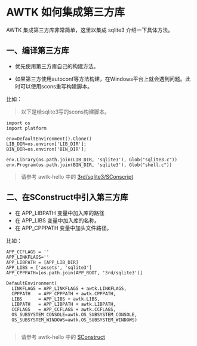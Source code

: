 # AWTK 如何集成第三方库

AWTK 集成第三方库非常简单，这里以集成 sqlite3 介绍一下具体方法。

## 一、编译第三方库

* 优先使用第三方库自己的构建方法。

* 如果第三方使用autoconf等方法构建，在Windows平台上就会遇到问题。此时可以使用scons重写构建脚本。

比如：

> 以下是给sqlite3写的scons构建脚本。

```
import os
import platform

env=DefaultEnvironment().Clone()
LIB_DIR=os.environ['LIB_DIR'];
BIN_DIR=os.environ['BIN_DIR'];

env.Library(os.path.join(LIB_DIR, 'sqlite3'), Glob("sqlite3.c"))
env.Program(os.path.join(BIN_DIR, 'sqlite3'), Glob("shell.c"))
```

> 请参考 awtk-hello 中的 [3rd/sqlite3/SConscript](https://github.com/zlgopen/awtk-hello/blob/master/3rd/sqlite3/SConscript) 

## 二、在SConstruct中引入第三方库

* 在 APP_LIBPATH 变量中加入库的路径
* 在 APP_LIBS 变量中加入库的名称。
* 在 APP_CPPPATH 变量中加头文件路径。

比如：


```
APP_CCFLAGS = ''
APP_LINKFLAGS=''
APP_LIBPATH = [APP_LIB_DIR]
APP_LIBS = ['assets', 'sqlite3']
APP_CPPPATH=[os.path.join(APP_ROOT, '3rd/sqlite3')]

DefaultEnvironment(
  LINKFLAGS = APP_LINKFLAGS + awtk.LINKFLAGS,
  CPPPATH   = APP_CPPPATH + awtk.CPPPATH,
  LIBS      = APP_LIBS + awtk.LIBS,
  LIBPATH   = APP_LIBPATH + awtk.LIBPATH,
  CCFLAGS   = APP_CCFLAGS + awtk.CCFLAGS, 
  OS_SUBSYSTEM_CONSOLE=awtk.OS_SUBSYSTEM_CONSOLE,
  OS_SUBSYSTEM_WINDOWS=awtk.OS_SUBSYSTEM_WINDOWS)
  
```

> 请参考 awtk-hello 中的 [SConstruct](https://github.com/zlgopen/awtk-hello/blob/master/SConstruct)  
  
